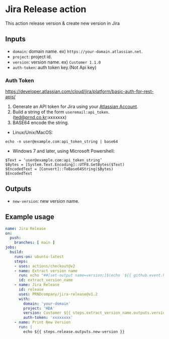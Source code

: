 # Jira Release action
This action release version & create new version in Jira

## Inputs
- `domain`:  domain name. ex) `https://your-domain.atlassian.net`.
- `project`:  project id. 
- `version`:  version name. ex) `Customer 1.1.0`
- `auth-token`:  auth token key.(Not Api key) 

### Auth Token
https://developer.atlassian.com/cloud/jira/platform/basic-auth-for-rest-apis/

1. Generate an API token for Jira using your [Atlassian Account](https://id.atlassian.com/manage/api-tokens).
2. Build a string of the form `useremail:api_token`. (ted@prnd.co.kr:xxxxxxx) 
3. BASE64 encode the string.
- Linux/Unix/MacOS:
```
echo -n user@example.com:api_token_string | base64
```
- Windows 7 and later, using Microsoft Powershell:
```
$Text = ‘user@example.com:api_token_string’
$Bytes = [System.Text.Encoding]::UTF8.GetBytes($Text)
$EncodedText = [Convert]::ToBase64String($Bytes)
$EncodedText
```


## Outputs
- `new-version`: new version name. 


## Example usage
```yaml
name: Jira Release
on:
  push:
    branches: [ main ]
jobs:
  build:
    runs-on: ubuntu-latest
    steps:
    - uses: actions/checkout@v2
    - name: Extract version name
      run: echo "##[set-output name=version;]$(echo '${{ github.event.head_commit.message }}' | egrep -o '[0-9]{1,3}\.[0-9]{1,3}\.[0-9]{1,3}')"
      id: extract_version_name           
    - name: Jira Release
      id: release
      uses: PRNDcompany/jira-release@v1.2
      with:
        domain: 'your-domain'
        project: 'HDA'
        version: Customer ${{ steps.extract_version_name.outputs.version }}
        auth-token: 'xxxxxxxx'
    - name: Print New Version
      run: |
        echo ${{ steps.release.outputs.new-version }}
```
